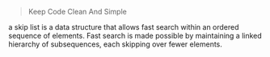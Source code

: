 > Keep Code Clean And Simple

a skip list is a data structure that allows fast search within an ordered sequence of elements. Fast search is made possible by maintaining a linked hierarchy of subsequences, each skipping over fewer elements.

